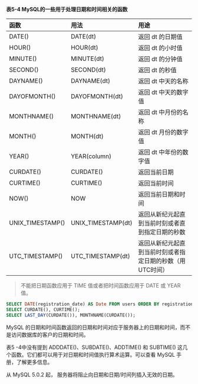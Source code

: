 **表5-4 MySQL的一些用于处理日期和时间相关的函数**

| 函数 | 用法 | 用途 |
| :- | :- | :- |
| DATE() | DATE(dt) | 返回 dt  的日期值 |
| HOUR() | HOUR(dt) | 返回 dt 的小时值 |
| MINUTE() | MINUTE(dt) | 返回 dt 的分钟值 |
| SECOND() |SECOND(dt) | 返回 dt 的秒值 |
| DAYNAME() | DAYNAME(dt) | 返回 dt 中天的名称 |
| DAYOFMONTH() | DAYOFMONTH(dt) | 返回 dt 中天的数字值 |
| MONTHNAME() | MONTHNAME(dt) | 返回 dt 中月份的名称 |
| MONTH() |MONTH(dt) | 返回 dt 月份的数字值 |
| YEAR() | YEAR(column) | 返回 dt 中年份的数字值 |
| CURDATE() | CURDATE() | 返回当前日期 |
| CURTIME() | CURTIME() | 返回当前时间 |
| NOW() | NOW | 返回当前日期和时间 |
| UNIX_TIMESTAMP() | UNIX_TIMESTAMP(dt) | 返回从新纪元起直到当前时刻或者直到指定日期的秒数 |
| UTC_TIMESTAMP() | UTC_TIMESTAMP(dt) | 返回从新纪元起直到当前时刻或者指定日期的秒数（用UTC时间） |

> 不能把日期函数应用于 TIME 值或者把时间函数应用于 DATE 或 YEAR 值。

```sql
SELECT DATE(registration_date) AS Date FROM users ORDER BY registration_date DESC LIMIT 1;
SELECT CURDATE(), CURTIME();
SELECT LAST_DAY(CURDATE()), MONTHNAME(CURDATE());
```

MySQL 的日期和时间函数返回的日期和时间对应于服务器上的日期和时间，而不是访问数据库的客户的日期和时间。

表5 -4中没有提到 ADDDATE()、SUBDATE()、ADDTIME() 和 SUBTIME() 这几个函数。它们都可以用于对日期和时间值执行算术运算。可以查看 MySQL 手册，了解更多信息。

从 MySQL 5.0.2 起， 服务器将阻止向日期和日期/时间列插入无效的日期。
